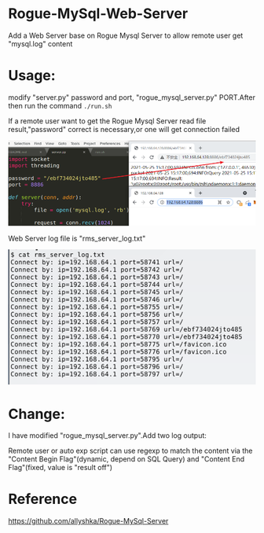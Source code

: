 # Rogue-MySql-Web-Server
Add a Web Server base on Rogue Mysql Server to allow remote user get "mysql.log" content

# Usage:
modify "server.py" password and port, "rogue_mysql_server.py" PORT.After then run the command `./run.sh`

If a remote user want to get the Rogue Mysql Server read file result,"password" correct is necessary,or one will get connection failed

<img src="https://github.com/xiaopan233/Rogue-MySql-Web-Server/blob/main/img/2-2.png" width=800>


Web Server log file is "rms_server_log.txt"

<img src="https://github.com/xiaopan233/Rogue-MySql-Web-Server/blob/main/img/2-3.png" width=800>

# Change:
I have modified "rogue_mysql_server.py".Add two log output: 



Remote user or auto exp script can use regexp to match the content via the "Content Begin Flag"(dynamic, depend on SQL Query) and "Content End Flag"(fixed, value is "result off")


# Reference
https://github.com/allyshka/Rogue-MySql-Server

